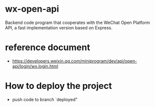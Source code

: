 # wx-open-api
Backend code program that cooperates with the WeChat Open Platform API, a fast implementation version based on Express.

# reference document
* https://developers.weixin.qq.com/miniprogram/dev/api/open-api/login/wx.login.html

# How to deploy the project
* push code to branch `deployed"